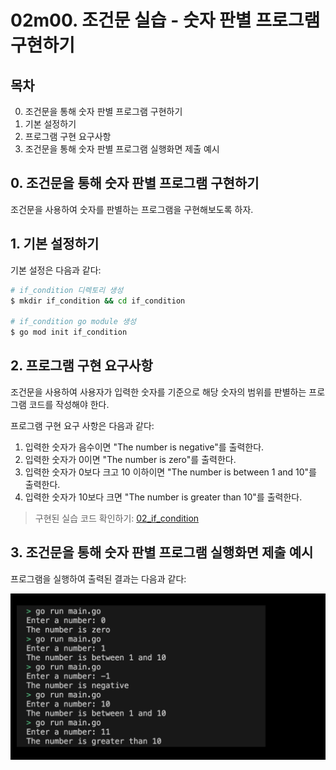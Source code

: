 
# 02m00. 조건문 실습 - 숫자 판별 프로그램 구현하기 

## 목차 
0. 조건문을 통해 숫자 판별 프로그램 구현하기 
1. 기본 설정하기
2. 프로그램 구현 요구사항
3. 조건문을 통해 숫자 판별 프로그램 실행화면 제출 예시

## 0. 조건문을 통해 숫자 판별 프로그램 구현하기 
조건문을 사용하여 숫자를 판별하는 프로그램을 구현해보도록 하자.

## 1. 기본 설정하기
기본 설정은 다음과 같다:
```sh
# if_condition 디렉토리 생성
$ mkdir if_condition && cd if_condition

# if_condition go module 생성 
$ go mod init if_condition
```

## 2. 프로그램 구현 요구사항
조건문을 사용하여 사용자가 입력한 숫자를 기준으로 해당 숫자의 범위를 판별하는 프로그램 코드를 작성해야 한다. 

프로그램 구현 요구 사항은 다음과 같다: 
1. 입력한 숫자가 음수이면 "The number is negative"를 출력한다. 
2. 입력한 숫자가 0이면 "The number is zero"를 출력한다.
3. 입력한 숫자가 0보다 크고 10 이하이면 "The number is between 1 and 10"를 출력한다.
4. 입력한 숫자가 10보다 크면 "The number is greater than 10"를 출력한다.
> 구현된 실습 코드 확인하기: [02_if_condition](../code/02_if_condition/)


## 3. 조건문을 통해 숫자 판별 프로그램 실행화면 제출 예시
프로그램을 실행하여 출력된 결과는 다음과 같다:
<div style="text-align: center;">
   <img src="../assets/02_control_structure_if_condition_result_example.png" alt="02_control_structure_if_condition_result_example" width="600"/>
</div>
